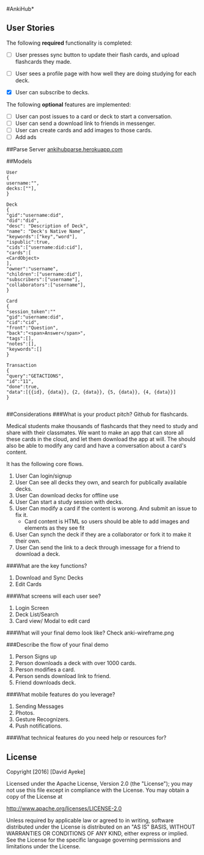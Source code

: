 #AnkiHub*

## User Stories

The following **required** functionality is completed:

- [ ] User presses sync button to update their flash cards, and upload flashcards they made.
- [ ] User sees a profile page with how well they are doing studying for each deck.
- [x] User can subscribe to decks.


The following **optional** features are implemented:

- [ ] User can post issues to a card or deck to start a conversation. 
- [ ] User can send a download link to friends in messenger.
- [ ] User can create cards and add images to those cards. 
- [ ] Add ads

##Parse Server
[ankihubparse.herokuapp.com](ankihubparse.herokuapp.com)

##Models
```
User
{
username:"",
decks:[""],
}

Deck
{
"gid":"username:did",
"did":"did",
"desc": "Description of Deck",
"name": "Deck's Native Name",
"keywords":["key","word"],
"ispublic":true,
"cids":["username:did:cid"],
"cards":[
<CardObject>
],
"owner":"username",
"children":["username:did"],
"subscribers":["username"],
"collaborators":["username"],
}

Card
{   
"session_token":""
"gid":"username:did",
"cid":"cid",
"front":"Question",
"back":"<span>Answer</span>",
"tags":[],
"notes":[],
"keywords":[]
}

Transaction
{
"query":"GETACTIONS",
"id":"11",
"done":true,
"data":[{{id}, {data}}, {2, {data}}, {5, {data}}, {4, {data}}]
}


```

##Considerations
###What is your product pitch?
Github for flashcards. 

Medical students make thousands of flashcards that they need to study and share with their classmates.
We want to make an app that can store all these cards in the cloud, and let them download the app at will.
The should also be able to modify any card and have a conversation about a card's content. 

It has the following core flows.

1. User Can login/signup
2. User Can see all decks they own, and search for publically available decks.
3. User Can download decks for offline use
4. User Can start a study session with decks.
5. User Can modify a card if the content is worong. And submit an issue to fix it. 
    - Card content is HTML so users should be able to add images and elements as they see fit
6. User Can synch the deck if they are a collaborator or fork it to make it their own.
7. User Can send the link to a deck through imessage for a friend to download a deck.

###What are the key functions?
1. Download and Sync Decks
2. Edit Cards

###What screens will each user see?
1. Login Screen
2. Deck List/Search
3. Card view/ Modal to edit card

###What will your final demo look like?
Check anki-wireframe.png

###Describe the flow of your final demo
1. Person Signs up
2. Person downloads a deck with over 1000 cards.
3. Person modifies a card.
4. Person sends download link to friend. 
5. Friend downloads deck. 

###What mobile features do you leverage?
1. Sending Messages
2. Photos.
3. Gesture Recognizers.
4. Push notifications. 

###What technical features do you need help or resources for?

## License

Copyright [2016] [David Ayeke]

Licensed under the Apache License, Version 2.0 (the "License");
you may not use this file except in compliance with the License.
You may obtain a copy of the License at

http://www.apache.org/licenses/LICENSE-2.0

Unless required by applicable law or agreed to in writing, software
distributed under the License is distributed on an "AS IS" BASIS,
WITHOUT WARRANTIES OR CONDITIONS OF ANY KIND, either express or implied.
See the License for the specific language governing permissions and
limitations under the License.
